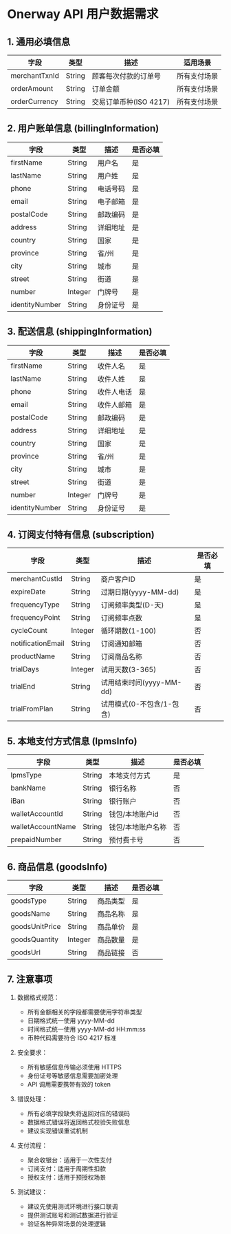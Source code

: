 # Onerway API 用户数据需求

## 1. 通用必填信息

| 字段 | 类型 | 描述 | 适用场景 |
|-----|-----|------|---------|
| merchantTxnId | String | 顾客每次付款的订单号 | 所有支付场景 |
| orderAmount | String | 订单金额 | 所有支付场景 |
| orderCurrency | String | 交易订单币种(ISO 4217) | 所有支付场景 |

## 2. 用户账单信息 (billingInformation)

| 字段 | 类型 | 描述 | 是否必填 |
|-----|-----|------|---------|
| firstName | String | 用户名 | 是 |
| lastName | String | 用户姓 | 是 |
| phone | String | 电话号码 | 是 |
| email | String | 电子邮箱 | 是 |
| postalCode | String | 邮政编码 | 是 |
| address | String | 详细地址 | 是 |
| country | String | 国家 | 是 |
| province | String | 省/州 | 是 |
| city | String | 城市 | 是 |
| street | String | 街道 | 是 |
| number | Integer | 门牌号 | 是 |
| identityNumber | String | 身份证号 | 是 |

## 3. 配送信息 (shippingInformation)

| 字段 | 类型 | 描述 | 是否必填 |
|-----|-----|------|---------|
| firstName | String | 收件人名 | 是 |
| lastName | String | 收件人姓 | 是 |
| phone | String | 收件人电话 | 是 |
| email | String | 收件人邮箱 | 是 |
| postalCode | String | 邮政编码 | 是 |
| address | String | 详细地址 | 是 |
| country | String | 国家 | 是 |
| province | String | 省/州 | 是 |
| city | String | 城市 | 是 |
| street | String | 街道 | 是 |
| number | Integer | 门牌号 | 是 |
| identityNumber | String | 身份证号 | 是 |

## 4. 订阅支付特有信息 (subscription)

| 字段 | 类型 | 描述 | 是否必填 |
|-----|-----|------|---------|
| merchantCustId | String | 商户客户ID | 是 |
| expireDate | String | 过期日期(yyyy-MM-dd) | 是 |
| frequencyType | String | 订阅频率类型(D-天) | 是 |
| frequencyPoint | String | 订阅频率点数 | 是 |
| cycleCount | Integer | 循环期数(1-100) | 否 |
| notificationEmail | String | 订阅通知邮箱 | 否 |
| productName | String | 订阅商品名称 | 否 |
| trialDays | Integer | 试用天数(3-365) | 否 |
| trialEnd | String | 试用结束时间(yyyy-MM-dd) | 否 |
| trialFromPlan | String | 试用模式(0-不包含/1-包含) | 否 |

## 5. 本地支付方式信息 (lpmsInfo)

| 字段 | 类型 | 描述 | 是否必填 |
|-----|-----|------|---------|
| lpmsType | String | 本地支付方式 | 是 |
| bankName | String | 银行名称 | 否 |
| iBan | String | 银行账户 | 否 |
| walletAccountId | String | 钱包/本地账户id | 否 |
| walletAccountName | String | 钱包/本地账户名称 | 否 |
| prepaidNumber | String | 预付费卡号 | 否 |

## 6. 商品信息 (goodsInfo)

| 字段 | 类型 | 描述 | 是否必填 |
|-----|-----|------|---------|
| goodsType | String | 商品类型 | 是 |
| goodsName | String | 商品名称 | 是 |
| goodsUnitPrice | String | 商品单价 | 是 |
| goodsQuantity | Integer | 商品数量 | 是 |
| goodsUrl | String | 商品链接 | 否 |

## 7. 注意事项

1. 数据格式规范：
   - 所有金额相关的字段都需要使用字符串类型
   - 日期格式统一使用 yyyy-MM-dd
   - 时间格式统一使用 yyyy-MM-dd HH:mm:ss
   - 币种代码需要符合 ISO 4217 标准

2. 安全要求：
   - 所有敏感信息传输必须使用 HTTPS
   - 身份证号等敏感信息需要加密处理
   - API 调用需要携带有效的 token

3. 错误处理：
   - 所有必填字段缺失将返回对应的错误码
   - 数据格式错误将返回格式校验失败信息
   - 建议实现错误重试机制

4. 支付流程：
   - 聚合收银台：适用于一次性支付
   - 订阅支付：适用于周期性扣款
   - 授权支付：适用于预授权场景

5. 测试建议：
   - 建议先使用测试环境进行接口联调
   - 提供测试账号和测试数据进行验证
   - 验证各种异常场景的处理逻辑
